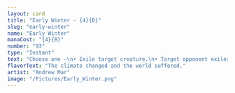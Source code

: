 ```yaml
---
layout: card
title: "Early Winter - {4}{B}"
slug: "early-winter"
name: "Early Winter"
manaCost: "{4}{B}"
number: "93"
type: "Instant"
text: "Choose one —\n• Exile target creature.\n• Target opponent exiles an enchantment they control."
flavorText: "The climate changed and the world suffered."
artist: "Andrew Mar"
image: "/Pictures/Early_Winter.png"
---
```


